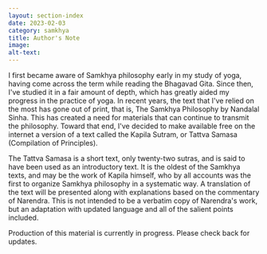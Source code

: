 ```yaml
---
layout: section-index
date: 2023-02-03
category: samkhya
title: Author's Note
image: 
alt-text: 
---
```

I first became aware of Samkhya philosophy early in my study of yoga, having come across the term while reading the Bhagavad Gita. Since then, I've studied it in a fair amount of depth, which has greatly aided my progress in the practice of yoga. In recent years, the text that I've relied on the most has gone out of print, that is, The Samkhya Philosophy by Nandalal Sinha. This has created a need for materials that can continue to transmit the philosophy. Toward that end, I've decided to make available free on the internet a version of a text called the Kapila Sutram, or Tattva Samasa (Compilation of Principles). 

The Tattva Samasa is a short text, only twenty-two sutras, and is said to have been used as an introductory text. It is the oldest of the Samkhya texts, and may be the work of Kapila himself, who by all accounts was the first to organize Samkhya philosophy in a systematic way. A translation of the text will be presented along with explanations based on the commentary of Narendra. This is not intended to be a verbatim copy of Narendra's work, but an adaptation with updated language and all of the salient points included. 

Production of this material is currently in progress. Please check back for updates.